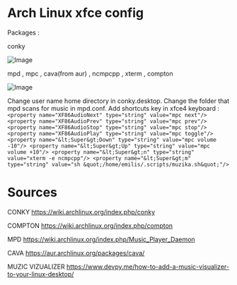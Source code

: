 # Arch Linux xfce config 

Packages :
 
 conky 
 
 ![Image](https://imgur.com/5Mnzg6ol.png)
 
 mpd , mpc , cava(from aur) , ncmpcpp , xterm , compton 
 
 ![Image](https://imgur.com/MJ8t0bZl.png)
 
 Change user name home directory in conky.desktop.
 Change the folder that mpd scans for music in mpd.conf.
 Add shortcuts key in xfce4 keyboard :<br/>
 `<property name="XF86AudioNext" type="string" value="mpc next"/>
 <property name="XF86AudioPrev" type="string" value="mpc prev"/>
 <property name="XF86AudioStop" type="string" value="mpc stop"/>
 <property name="XF86AudioPlay" type="string" value="mpc toggle"/>
 <property name="&lt;Super&gt;Down" type="string" value="mpc volume -10"/>
 <property name="&lt;Super&gt;Up" type="string" value="mpc volume +10"/>
 <property name="&lt;Super&gt;n" type="string" value="xterm -e ncmpcpp"/>
 <property name="&lt;Super&gt;m" type="string" value="sh &quot;/home/emilis/.scripts/muzika.sh&quot;"/>`<br />
 
 # Sources

CONKY https://wiki.archlinux.org/index.php/conky

COMPTON https://wiki.archlinux.org/index.php/compton

MPD  https://wiki.archlinux.org/index.php/Music_Player_Daemon

CAVA https://aur.archlinux.org/packages/cava/

MUZIC VIZUALIZER https://www.devpy.me/how-to-add-a-music-visualizer-to-your-linux-desktop/ 
